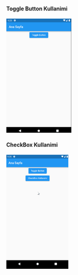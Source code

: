 
#### Toggle Button Kullanimi 
<img src="assets/images/toggleButtonKullanimi.gif" height="300">

#### CheckBox Kullanimi 
<img src="assets/images/CheckBoxKullanimi.gif" height="300">
